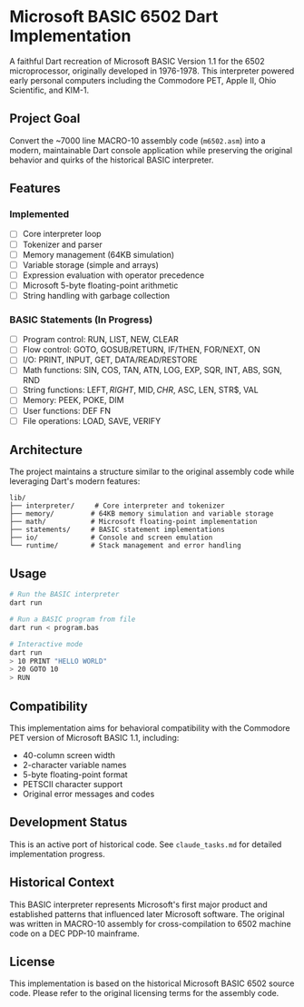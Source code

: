 # Microsoft BASIC 6502 Dart Implementation

A faithful Dart recreation of Microsoft BASIC Version 1.1 for the 6502 microprocessor, originally developed in 1976-1978. This interpreter powered early personal computers including the Commodore PET, Apple II, Ohio Scientific, and KIM-1.

## Project Goal

Convert the ~7000 line MACRO-10 assembly code (`m6502.asm`) into a modern, maintainable Dart console application while preserving the original behavior and quirks of the historical BASIC interpreter.

## Features

### Implemented
- [ ] Core interpreter loop
- [ ] Tokenizer and parser
- [ ] Memory management (64KB simulation)
- [ ] Variable storage (simple and arrays)
- [ ] Expression evaluation with operator precedence
- [ ] Microsoft 5-byte floating-point arithmetic
- [ ] String handling with garbage collection

### BASIC Statements (In Progress)
- [ ] Program control: RUN, LIST, NEW, CLEAR
- [ ] Flow control: GOTO, GOSUB/RETURN, IF/THEN, FOR/NEXT, ON
- [ ] I/O: PRINT, INPUT, GET, DATA/READ/RESTORE
- [ ] Math functions: SIN, COS, TAN, ATN, LOG, EXP, SQR, INT, ABS, SGN, RND
- [ ] String functions: LEFT$, RIGHT$, MID$, CHR$, ASC, LEN, STR$, VAL
- [ ] Memory: PEEK, POKE, DIM
- [ ] User functions: DEF FN
- [ ] File operations: LOAD, SAVE, VERIFY

## Architecture

The project maintains a structure similar to the original assembly code while leveraging Dart's modern features:

```
lib/
├── interpreter/     # Core interpreter and tokenizer
├── memory/         # 64KB memory simulation and variable storage
├── math/           # Microsoft floating-point implementation
├── statements/     # BASIC statement implementations
├── io/             # Console and screen emulation
└── runtime/        # Stack management and error handling
```

## Usage

```bash
# Run the BASIC interpreter
dart run

# Run a BASIC program from file
dart run < program.bas

# Interactive mode
dart run
> 10 PRINT "HELLO WORLD"
> 20 GOTO 10
> RUN
```

## Compatibility

This implementation aims for behavioral compatibility with the Commodore PET version of Microsoft BASIC 1.1, including:
- 40-column screen width
- 2-character variable names
- 5-byte floating-point format
- PETSCII character support
- Original error messages and codes

## Development Status

This is an active port of historical code. See `claude_tasks.md` for detailed implementation progress.

## Historical Context

This BASIC interpreter represents Microsoft's first major product and established patterns that influenced later Microsoft software. The original was written in MACRO-10 assembly for cross-compilation to 6502 machine code on a DEC PDP-10 mainframe.

## License

This implementation is based on the historical Microsoft BASIC 6502 source code. Please refer to the original licensing terms for the assembly code.